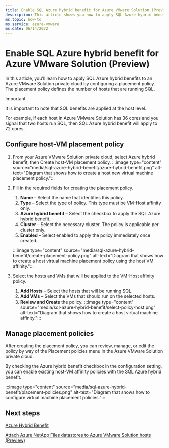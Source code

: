 ```yaml
---
title: Enable SQL Azure hybrid benefit for Azure VMware Solution (Preview)
description: This article shows you how to apply SQL Azure hybrid benefits to your Azure VMware Solution private cloud by configuring a placement policy.
ms.topic: how-to
ms.service: azure-vmware
ms.date: 06/14/2022
---
```


# Enable SQL Azure hybrid benefit for Azure VMware Solution (Preview)

In this article, you’ll learn how to apply SQL Azure hybrid benefits to an Azure VMware Solution private cloud by configuring a placement policy. The placement policy defines the number of hosts that are running SQL. 
>[!IMPORTANT]
> It is important to note that SQL benefits are applied at the host level. 

For example, if each host in Azure VMware Solution has 36 cores and you signal that two hosts run SQL, then SQL Azure hybrid benefit will apply to 72 cores.

## Configure host-VM placement policy
1.	From your Azure VMware Solution private cloud, select Azure hybrid benefit, then Create host-VM placement policy.
 :::image type="content" source="media/sql-azure-hybrid-benefit/azure-hybrid-benefit.png" alt-text="Diagram that shows how to create a host new virtual machine placement policy.":::

1.	Fill in the required fields for creating the placement policy.
     1.	**Name** – Select the name that identifies this policy.
     2. **Type** – Select the type of policy. This type must be VM-Host affinity only.
     3. **Azure hybrid benefit** – Select the checkbox to apply the SQL Azure hybrid benefit.
     4. **Cluster** – Select the necessary cluster. The policy is applicable per cluster only.
     1. **Enabled** – Select enabled to apply the policy immediately once created.
     
     :::image type="content" source="media/sql-azure-hybrid-benefit/create-placement-policy.png" alt-text="Diagram that shows how to create a host virtual machine placement policy using the host VM affinity.":::
3.	Select the hosts and VMs that will be applied to the VM-Host affinity policy.
     1.	**Add Hosts** – Select the hosts that will be running SQL.
     2.	**Add VMs** – Select the VMs that should run on the selected hosts.
     3. **Review and Create** the policy.
     :::image type="content" source="media/sql-azure-hybrid-benefit/select-policy-host.png" alt-text="Diagram that shows how to create a host virtual machine affinity.":::

## Manage placement policies

After creating the placement policy, you can review, manage, or edit the policy by way of the Placement policies menu in the Azure VMware Solution private cloud. 

By checking the Azure hybrid benefit checkbox in the configuration setting, you can enable existing host-VM affinity policies with the SQL Azure hybrid benefit.

:::image type="content" source="media/sql-azure-hybrid-benefit/placement-policies.png" alt-text="Diagram that shows how to configure virtual machine placement policies.":::

## Next steps
[Azure Hybrid Benefit](https://azure.microsoft.com/pricing/hybrid-benefit/)

[Attach Azure NetApp Files datastores to Azure VMware Solution hosts (Preview)](attach-azure-netapp-files-to-azure-vmware-solution-hosts.md)

